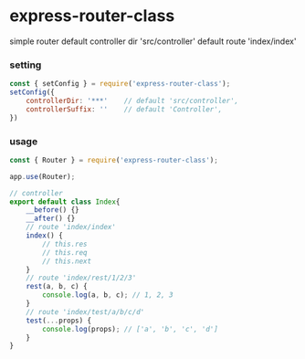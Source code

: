 # express-router-class

simple router
default controller dir 'src/controller'
default route 'index/index'

### setting
```js
const { setConfig } = require('express-router-class');
setConfig({
    controllerDir: '***'    // default 'src/controller',
    controllerSuffix: ''    // default 'Controller',
})
```

### usage
```js
const { Router } = require('express-router-class');

app.use(Router);
```

```js
// controller
export default class Index{
    __before() {}
    __after() {}
    // route 'index/index'
    index() {
        // this.res
        // this.req
        // this.next
    }
    // route 'index/rest/1/2/3'
    rest(a, b, c) {
        console.log(a, b, c); // 1, 2, 3
    }
    // route 'index/test/a/b/c/d'
    test(...props) {
        console.log(props); // ['a', 'b', 'c', 'd']
    }
}
```